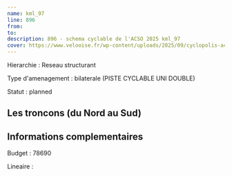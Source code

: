 ```yaml
---
name: kml_97 
line: 896
from: 
to:  
description: 896 - schema cyclable de l'ACSO 2025 kml_97 
cover: https://www.velooise.fr/wp-content/uploads/2025/09/cyclopolis-acso-default.jpg
---
```

Hierarchie : Reseau structurant

Type d'amenagement : bilaterale (PISTE CYCLABLE UNI DOUBLE)

Statut : planned

## Les troncons (du Nord au Sud)

## Informations complementaires

Budget  : 78690 

Lineaire :

